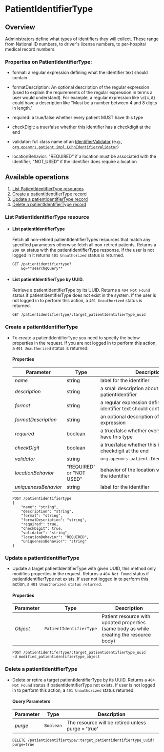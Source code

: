 # PatientIdentifierType

## Overview
Administrators define what types of identifiers they will collect. These range from National ID numbers, to driver's license numbers, to per-hospital medical record numbers.

### Properties on PatientIdentifierType:

* format: a regular expression defining what the identifier text should contain

* formatDescription: An optional description of the regular expression (used to explain the requirements of the regular expression in terms a user would understand). For example, a regular expression like `\d{4,8}` could have a description like "Must be a number between 4 and 8 digits in length."

* required: a true/false whether every patient MUST have this type

* checkDigit: a true/false whether this identifier has a checkdigit at the end

* validator: full class name of an [IdentifierValidator](https://docs.openmrs.org/doc/org/openmrs/patient/IdentifierValidator.html) (e.g., [`org.openmrs.patient.impl.LuhnIdentifierValidator`](https://docs.openmrs.org/doc/org/openmrs/patient/impl/LuhnIdentifierValidator.html))

* locationBehavior: "REQUIRED" if a location must be associated with the identifier; "NOT_USED" if the identifier does require a location

## Available operations

1. [List PatientIdentifierType resources](#List-patientidentifierType-resource)
2. [Create a patientIdentifierType record](#create-a-patientidentifierType)
3. [Update a patientIdentifierType record](#update-a-patientIdentifierType)
4. [Delete a patientIdentifierType record](#delete-a-patientIdentifierType)

### List PatientIdentifierType resource

* #### List patientIdentifierType

    Fetch all non-retired patientIdentifierTypes resources that match any specified parameters otherwise fetch all non-retired patients. Returns a `200 OK` status with the patientIdentifierType response. If the user is not logged in it returns `401 Unauthorized` status is returned.

    ```console
    GET /patientidentifiertype?
        &q=**searchqQuery**
    ```

* #### List patientIdentifierType by UUID.

    Retrieve a patientIdentifierType by its UUID. Returns a `404 Not Found` status if patientIdentifierType does not exist in the system. If the user is not logged in to perform this action, a `401 Unauthorized` status is returned.

    ```console
    GET /patientidentifiertype/:target_patientIdentifierType_uuid
    ```
### Create a patientIdentifierType

* To create a patientIdentifierType you need to specify the below properties in the request. If you are not logged in to perform this action, a `401 Unauthorized` status is returned.

    #### Properties

    Parameter | Type | Description
    --- | --- | ---
    *name* | string | label for the identifier
    *description* | string | a small description about the patientIdentifier
    *format* | string | a regular expression defining what the identifier text should contain
    *formatDescription* | string | an optional description of the regular expression
    *required* | boolean | a true/false whether every patient MUST have this type
    *checkDigit* | boolean | a true/false whether this identifier has a checkdigit at the end
    *validator* | string | `org.openmrs.patient.IdentifierValidator`
    *locationBehavior* | "REQUIRED" or "NOT USED" | behavior of the location with respect to the identifier 
    *uniquenessBehavior* | string | label for the identifier

    ```console
    POST /patientidentifiertype
    {
        "name": "string",
        "description": "string",
        "format": "string",
        "formatDescription": "string",
        "required": true,
        "checkDigit": true,
        "validator": "string",
        "locationBehavior": "REQUIRED",
        "uniquenessBehavior": "string"
    }
    ```
### Update a patientIdentifierType

* Update a target patientIdentifierType with given UUID, this method only modifies properties in the request. 
Returns a `404 Not Found` status if patientIdentifierType not exists. If user not logged in to perform this action, a `401 Unauthorized status returned`.

    #### Properties

    Parameter | Type | Description
    --- | --- | ---
    *Object* | `PatientIdentifierType` | Patient resource with updated properties (same body as while creating the resource body)

    ```console
    POST /patientidentifertype/:target_patientidentifiertype_uuid
    -d modified_patientidentifiertype_object
    ```

### Delete a patientIdentifierType

* Delete or retire a target patientIdentifierType by its UUID. Returns a `404 Not Found` status if patientIdentifierType not exists. If user is not logged in to perform this action, a `401 Unauthorized` status returned.

    #### Query Parameters

    Parameter | Type | Description
    --- | --- | ---
    *purge* | `Boolean` | The resource will be retired unless purge = 'true'

    ```console
    DELETE /patientidentifiertype/:target_patientidentifiertype_uuid?purge=true
    ```